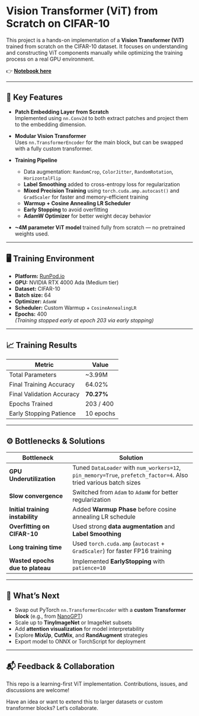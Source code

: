 # Vision Transformer (ViT) from Scratch on CIFAR-10

This project is a hands-on implementation of a **Vision Transformer (ViT)** trained from scratch on the CIFAR-10 dataset. It focuses on understanding and constructing ViT components manually while optimizing the training process on a real GPU environment.

👉 **[Notebook here](https://github.com/prithvirajhi/VisionTransformer/blob/main/FunViTImplementation.ipynb)**

---

## 🔧 Key Features

- **Patch Embedding Layer from Scratch**  
  Implemented using `nn.Conv2d` to both extract patches and project them to the embedding dimension.

- **Modular Vision Transformer**  
  Uses `nn.TransformerEncoder` for the main block, but can be swapped with a fully custom transformer.

- **Training Pipeline**  
  - Data augmentation: `RandomCrop`, `ColorJitter`, `RandomRotation`, `HorizontalFlip`
  - **Label Smoothing** added to cross-entropy loss for regularization
  - **Mixed Precision Training** using `torch.cuda.amp.autocast()` and `GradScaler` for faster and memory-efficient training
  - **Warmup + Cosine Annealing LR Scheduler**
  - **Early Stopping** to avoid overfitting
  - **AdamW Optimizer** for better weight decay behavior

- **~4M parameter ViT model** trained fully from scratch — no pretrained weights used.

---

## 🖥️ Training Environment

- **Platform:** [RunPod.io](https://runpod.io)
- **GPU:** NVIDIA RTX 4000 Ada (Medium tier)
- **Dataset:** CIFAR-10
- **Batch size:** 64
- **Optimizer:** `AdamW`
- **Scheduler:** Custom Warmup + `CosineAnnealingLR`
- **Epochs:** 400  
  *(Training stopped early at epoch 203 via early stopping)*

---

## 📈 Training Results

| Metric                    | Value         |
|---------------------------|---------------|
| Total Parameters          | ~3.99M        |
| Final Training Accuracy   | 64.02%        |
| Final Validation Accuracy | **70.27%**    |
| Epochs Trained            | 203 / 400     |
| Early Stopping Patience   | 10 epochs     |

---

## ⚙️ Bottlenecks & Solutions

| Bottleneck                           | Solution                                                                 |
|--------------------------------------|--------------------------------------------------------------------------|
| **GPU Underutilization**             | Tuned `DataLoader` with `num_workers=12`, `pin_memory=True`, `prefetch_factor=4`. Also tried various batch sizes |
| **Slow convergence**                 | Switched from `Adam` to `AdamW` for better regularization                |
| **Initial training instability**     | Added **Warmup Phase** before cosine annealing LR schedule               |
| **Overfitting on CIFAR-10**          | Used strong **data augmentation** and **Label Smoothing**                |
| **Long training time**               | Used `torch.cuda.amp` (`autocast` + `GradScaler`) for faster FP16 training |
| **Wasted epochs due to plateau**     | Implemented **EarlyStopping** with `patience=10`                         |

---

## 🔭 What’s Next

- Swap out PyTorch `nn.TransformerEncoder` with a **custom Transformer block** (e.g., from [NanoGPT](https://github.com/karpathy/nanoGPT))
- Scale up to **TinyImageNet** or ImageNet subsets
- Add **attention visualization** for model interpretability
- Explore **MixUp**, **CutMix**, and **RandAugment** strategies
- Export model to ONNX or TorchScript for deployment


---

## 📬 Feedback & Collaboration

This repo is a learning-first ViT implementation. Contributions, issues, and discussions are welcome!

Have an idea or want to extend this to larger datasets or custom transformer blocks? Let’s collaborate.
